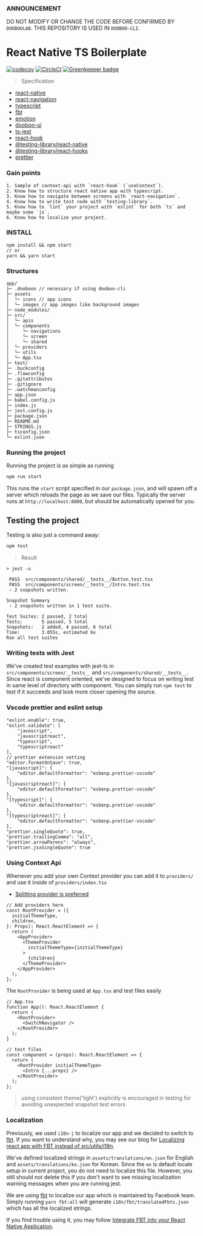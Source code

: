 ### ANNOUNCEMENT

DO NOT MODIFY OR CHANGE THE CODE BEFORE CONFIRMED BY `DOOBOOLAB`. THIS REPOSITORY IS USED IN `DOOBOO-CLI`.

# React Native TS Boilerplate

[![codecov](https://codecov.io/gh/dooboolab/dooboo-native-ts/branch/master/graph/badge.svg)](https://codecov.io/gh/dooboolab/dooboo-native-ts)
[![CircleCI](https://circleci.com/gh/dooboolab/dooboo-native-ts.svg?style=svg)](https://circleci.com/gh/dooboolab/dooboo-native-ts) [![Greenkeeper badge](https://badges.greenkeeper.io/dooboolab/dooboo-native-ts.svg)](https://greenkeeper.io/)

> Specification

- [react-native](https://github.com/facebook/react-native)
- [react-navigation](https://github.com/react-navigation/react-navigation)
- [typescript](https://github.com/Microsoft/TypeScript)
- [fbt](https://medium.com/dooboolab/localizing-react-app-with-fbt-instead-of-i18n-90822e0cb373)
- [emotion](https://emotion.sh)
- [dooboo-ui](https://github.com/dooboolab/dooboo-ui)
- [ts-jest](https://github.com/kulshekhar/ts-jest)
- [react-hook](https://reactjs.org/docs/hooks-intro.html)
- [@testing-library/react-native](https://github.com/callstack/react-native-testing-library)
- [@testing-library/react-hooks](https://github.com/testing-library/react-hooks-testing-library)
- [prettier](https://prettier.io)

### Gain points

```
1. Sample of context-api with `react-hook` (`useContext`).
2. Know how to structure react native app with typescript.
3. Know how to navigate between screens with `react-navigation`.
4. Know how to write test code with `testing-library`.
5. Know how to `lint` your project with `eslint` for both `ts` and maybe some `js`.
6. Know how to localize your project.
```

### INSTALL

```
npm install && npm start
// or
yarn && yarn start
```

### Structures

```text
app/
├─ .doobooo // necessary if using dooboo-cli
├─ assets
│  └─ icons // app icons
│  └─ images // app images like background images
├─ node_modules/
├─ src/
│  └─ apis
│  └─ components
│     └─ navigations
│     └─ screen
│     └─ shared
│  └─ providers
│  └─ utils
│  └─ App.tsx
├─ test/
├─ .buckconfig
├─ .flowconfig
├─ .gitattributes
├─ .gitignore
├─ .watchmanconfig
├─ app.json
├─ babel.config.js
├─ index.js
├─ jest.config.js
├─ package.json
├─ README.md
├─ STRINGS.js
├─ tsconfig.json
└─ eslint.json
```

### Running the project

Running the project is as simple as running

```sh
npm run start
```

This runs the `start` script specified in our `package.json`, and will spawn off a server which reloads the page as we save our files.
Typically the server runs at `http://localhost:8080`, but should be automatically opened for you.

## Testing the project

Testing is also just a command away:

```sh
npm test
```

> Result

```
> jest -u

 PASS  src/components/shared/__tests__/Button.test.tsx
 PASS  src/components/screen/__tests__/Intro.test.tsx
 › 2 snapshots written.

Snapshot Summary
 › 2 snapshots written in 1 test suite.

Test Suites: 2 passed, 2 total
Tests:       5 passed, 5 total
Snapshots:   2 added, 4 passed, 6 total
Time:        3.055s, estimated 6s
Ran all test suites
```

### Writing tests with Jest

We've created test examples with jest-ts in `src/components/screen/__tests__` and `src/components/shared/__tests__`. Since react is component oriented, we've designed to focus on writing test in same level of directory with component. You can simply run `npm test` to test if it succeeds and look more closer opening the source.

### Vscode prettier and eslint setup

```
"eslint.enable": true,
"eslint.validate": [
    "javascript",
    "javascriptreact",
    "typescript",
    "typescriptreact"
],
// prettier extension setting
"editor.formatOnSave": true,
"[javascript]": {
    "editor.defaultFormatter": "esbenp.prettier-vscode"
},
"[javascriptreact]": {
    "editor.defaultFormatter": "esbenp.prettier-vscode"
},
"[typescript]": {
    "editor.defaultFormatter": "esbenp.prettier-vscode"
},
"[typescriptreact]": {
    "editor.defaultFormatter": "esbenp.prettier-vscode"
},
"prettier.singleQuote": true,
"prettier.trailingComma": "all",
"prettier.arrowParens": "always",
"prettier.jsxSingleQuote": true
```

### Using Context Api

Whenever you add your own Context provider you can add it to `providers/` and use it inside of `providers/index.tsx`

- [Splitting provider is preferred](https://github.com/facebook/react/issues/15156#issuecomment-474590693)

```tsx
// Add providers here
const RootProvider = ({
  initialThemeType,
  children,
}: Props): React.ReactElement => {
  return (
    <AppProvider>
      <ThemeProvider
        initialThemeType={initialThemeType}
      >
        {children}
      </ThemeProvider>
    </AppProvider>
  );
};
```

The `RootProvider` is being used at `App.tsx` and test files easily

```tsx
// App.tsx
function App(): React.ReactElement {
  return (
    <RootProvider>
      <SwitchNavigator />
    </RootProvider>
  );
}
```

```tsx
// test files
const component = (props): React.ReactElement => {
  return (
    <RootProvider initialThemeType>
      <Intro {...props} />
    </RootProvider>
  );
};
```

> using consistent theme('light') explicitly is encouraged in testing for avoiding unexpected snapshot test errors

### Localization

Previously, we used `i18n-j` to localize our app and we decided to switch to [fbt](https://github.com/facebook/fbt). If you want to understand why, you may see our blog for [Localizing react app with FBT instead of  src/utils/i18n](https://medium.com/dooboolab/localizing-react-app-with-fbt-instead-of-i18n-90822e0cb373).

We've defined localized strings in `assets/translations/en.json` for English and `assets/translations/ko.json` for Korean. Since the `en` is default locale setup in current project, you do not need to localize this file. However, you still should not delete this if you don't want to see missing localization warning messages when you are running jest.

We are using [fbt](https://github.com/facebook/fbt) to localize our app which is maintained by Facebook team. Simply running `yarn fbt:all` will generate `i18n/fbt/translatedFbts.json` which has all the localized strings.

If you find trouble using it, you may follow [Integrate FBT into your React Native Application](https://medium.com/translate-your-react-native-application-with/integrate-fbt-into-your-react-native-application-2bac420e8e0c).
